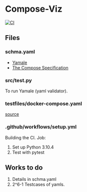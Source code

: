 # Compose-Viz
[![CI](https://github.com/wolfyeva/Compose-Viz/actions/workflows/setup.yml/badge.svg)](https://github.com/wolfyeva/Compose-Viz/actions/workflows/setup.yml)
## Files
### schma.yaml
- [Yamale](https://github.com/23andMe/Yamale#validators)
- [The Compose Specification](https://github.com/compose-spec/compose-spec/blob/master/spec.md)
### src/test.py
To run Yamale (yaml validator).
### testfiles/docker-compose.yaml
[source]()
### .github/workflows/setup.yml
Building the CI.
Job:
1. Set up Python 3.10.4
2. Test with pytest

## Works to do
1. Details in schma.yaml
2. 2^6-1 Testcases of yamls.